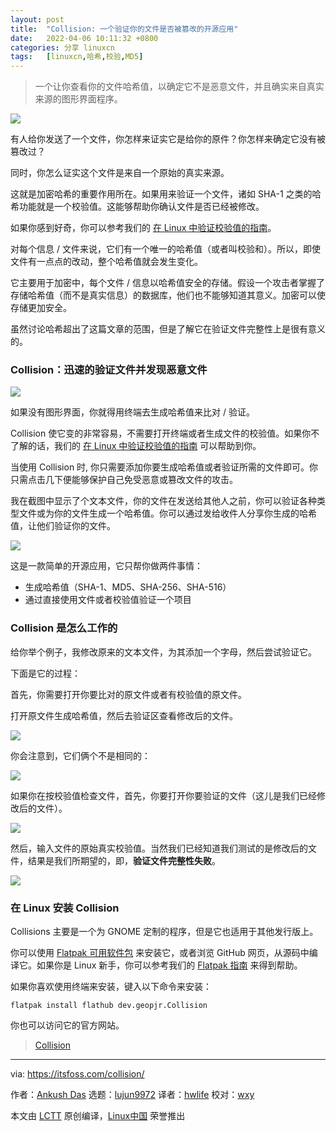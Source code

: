 ```yaml
---
layout: post
title:	"Collision: 一个验证你的文件是否被篡改的开源应用"
date:	2022-04-06 10:11:32 +0800 
categories:	分享 linuxcn 
tags:	[linuxcn,哈希,校验,MD5]
---
```




> 
> 一个让你查看你的文件哈希值，以确定它不是恶意文件，并且确实来自真实来源的图形界面程序。
> 
> 
> 


![](/Asserts/Images/album/202204/06/101130edund6qvmdmw0nd0.jpg)


有人给你发送了一个文件，你怎样来证实它是给你的原件？你怎样来确定它没有被篡改过？


同时，你怎么证实这个文件是来自一个原始的真实来源。


这就是加密哈希的重要作用所在。如果用来验证一个文件，诸如 SHA-1 之类的哈希功能就是一个校验值。这能够帮助你确认文件是否已经被修改。


如果你感到好奇，你可以参考我们的 [在 Linux 中验证校验值的指南](https://itsfoss.com/checksum-tools-guide-linux/)。


对每个信息 / 文件来说，它们有一个唯一的哈希值（或者叫校验和）。所以，即使文件有一点点的改动，整个哈希值就会发生变化。


它主要用于加密中，每个文件 / 信息以哈希值安全的存储。假设一个攻击者掌握了存储哈希值（而不是真实信息）的数据库，他们也不能够知道其意义。加密可以使存储更加安全。


虽然讨论哈希超出了这篇文章的范围，但是了解它在验证文件完整性上是很有意义的。


### Collision：迅速的验证文件并发现恶意文件


![](/Asserts/Images/album/202204/06/101132f37arbn0a0ss55sy.png)


如果没有图形界面，你就得用终端去生成哈希值来比对 / 验证。


Collision 使它变的非常容易，不需要打开终端或者生成文件的校验值。如果你不了解的话，我们的 [在 Linux 中验证校验值的指南](https://itsfoss.com/checksum-tools-guide-linux/) 可以帮助到你。


当使用 Collision 时, 你只需要添加你要生成哈希值或者验证所需的文件即可。你只需点击几下便能够保护自己免受恶意或篡改文件的攻击。


我在截图中显示了个文本文件，你的文件在发送给其他人之前，你可以验证各种类型文件或为你的文件生成一个哈希值。你可以通过发给收件人分享你生成的哈希值，让他们验证你的文件。


![](/Asserts/Images/album/202204/06/101132beq64lt1cf4ruuzs.png)


这是一款简单的开源应用，它只帮你做两件事情：


* 生成哈希值（SHA-1、MD5、SHA-256、SHA-516）
* 通过直接使用文件或者校验值验证一个项目


### Collision 是怎么工作的


给你举个例子，我修改原来的文本文件，为其添加一个字母，然后尝试验证它。


下面是它的过程：


首先，你需要打开你要比对的原文件或者有校验值的原文件。


打开原文件生成哈希值，然后去验证区查看修改后的文件。


![](/Asserts/Images/album/202204/06/101132ho9y0opxx8o0hxyo.png)


你会注意到，它们俩个不是相同的：


![](/Asserts/Images/album/202204/06/101133i46kyq62taqmwy44.png)


如果你在按校验值检查文件，首先，你要打开你要验证的文件（这儿是我们已经修改后的文件）。


![](/Asserts/Images/album/202204/06/101133pztl7y0tqrs6m9l6.png)


然后，输入文件的原始真实校验值。当然我们已经知道我们测试的是修改后的文件，结果是我们所期望的，即，**验证文件完整性失败**。


![](/Asserts/Images/album/202204/06/101133k8qo9j96898oioq6.png)


### 在 Linux 安装 Collision


Collisions 主要是一个为 GNOME 定制的程序，但是它也适用于其他发行版上。


你可以使用 [Flatpak 可用软件包](https://flathub.org/apps/details/dev.geopjr.Collision) 来安装它，或者浏览 GitHub 网页，从源码中编译它。如果你是 Linux 新手，你可以参考我们的 [Flatpak 指南](https://itsfoss.com/flatpak-guide/) 来得到帮助。


如果你喜欢使用终端来安装，键入以下命令来安装：



```
flatpak install flathub dev.geopjr.Collision

```

你也可以访问它的官方网站。



> 
> [Collision](https://collision.geopjr.dev/)
> 
> 
> 




---


via: <https://itsfoss.com/collision/>


作者：[Ankush Das](https://itsfoss.com/author/ankush/) 选题：[lujun9972](https://github.com/lujun9972) 译者：[hwlife](https://github.com/hwlife) 校对：[wxy](https://github.com/wxy)


本文由 [LCTT](https://github.com/LCTT/TranslateProject) 原创编译，[Linux中国](https://linux.cn/) 荣誉推出
